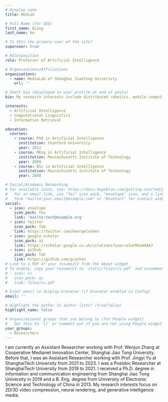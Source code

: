 ```yaml
---
# Display name
title: MediaX

# Full Name (for SEO)
first_name: Qiang
last_name: Hu

# Is this the primary user of the site?
superuser: true

# Role/position
role: Professor of Artificial Intelligence

# Organizations/Affiliations
organizations:
  - name: MediaLab of Shanghai JiaoTong University
    url: ''

# Short bio (displayed in user profile at end of posts)
bio: My research interests include distributed robotics, mobile computing and programmable matter.

interests:
  - Artificial Intelligence
  - Computational Linguistics
  - Information Retrieval

education:
  courses:
    - course: PhD in Artificial Intelligence
      institution: Stanford University
      year: 2012
    - course: MEng in Artificial Intelligence
      institution: Massachusetts Institute of Technology
      year: 2009
    - course: BSc in Artificial Intelligence
      institution: Massachusetts Institute of Technology
      year: 2008

# Social/Academic Networking
# For available icons, see: https://docs.hugoblox.com/getting-started/page-builder/#icons
#   For an email link, use "fas" icon pack, "envelope" icon, and a link in the
#   form "mailto:your-email@example.com" or "#contact" for contact widget.
social:
  - icon: envelope
    icon_pack: fas
    link: 'mailto:test@example.org'
  - icon: twitter
    icon_pack: fab
    link: https://twitter.com/GeorgeCushen
  - icon: google-scholar
    icon_pack: ai
    link: https://scholar.google.co.uk/citations?user=sIwtMXoAAAAJ
  - icon: github
    icon_pack: fab
    link: https://github.com/gcushen
# Link to a PDF of your resume/CV from the About widget.
# To enable, copy your resume/CV to `static/files/cv.pdf` and uncomment the lines below.
# - icon: cv
#   icon_pack: ai
#   link: files/cv.pdf

# Enter email to display Gravatar (if Gravatar enabled in Config)
email: ''

# Highlight the author in author lists? (true/false)
highlight_name: false

# Organizational groups that you belong to (for People widget)
#   Set this to `[]` or comment out if you are not using People widget.
user_groups:
  - Researchers
---
```


I am currently an Assistant Researcher working with Prof. Wenjun Zhang at Cooperative Medianet Innovation Center, Shanghai Jiao Tong University. Before that, I was an Assistant Researcher working with Prof. Jingyi Yu at ShanghaiTech University from 2021 to 2023. I was a Postdoc Researcher at ShanghaiTech University from 2019 to 2021. I received a Ph.D. degree in information and communication engineering from Shanghai Jiao Tong University in 2019 and a B. Eng. degree from University of Electronic Science and Technology of China in 2013. My research interests focus on 2D/3D video compression, neural rendering, and generative intelligence media.